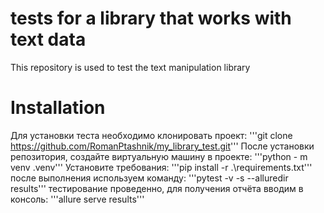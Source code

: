 # tests for a library that works with text data

This repository is used to test the text manipulation library

# Installation

Для установки теста необходимо клонировать проект: 
'''git clone https://github.com/RomanPtashnik/my_library_test.git'''
После установки репозитория, создайте виртуальную машину в проекте:
'''python - m venv .venv'''
Установите требования:
'''pip install -r .\requirements.txt'''
после выполнения используем команду:
'''pytest -v -s --alluredir results'''
тестирование проведенно, для получения отчёта вводим в консоль:
'''allure serve results'''




